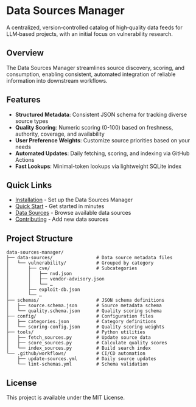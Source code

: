 # Data Sources Manager

A centralized, version‑controlled catalog of high‑quality data feeds for LLM‑based projects, with an initial focus on vulnerability research.

## Overview

The Data Sources Manager streamlines source discovery, scoring, and consumption, enabling consistent, automated integration of reliable information into downstream workflows.

## Features

- **Structured Metadata**: Consistent JSON schema for tracking diverse source types
- **Quality Scoring**: Numeric scoring (0-100) based on freshness, authority, coverage, and availability
- **User Preference Weights**: Customize source priorities based on your needs
- **Automated Updates**: Daily fetching, scoring, and indexing via GitHub Actions
- **Fast Lookups**: Minimal-token lookups via lightweight SQLite index

## Quick Links

- [Installation](getting-started/installation.md) - Set up the Data Sources Manager
- [Quick Start](getting-started/quickstart.md) - Get started in minutes
- [Data Sources](usage/data-sources.md) - Browse available data sources
- [Contributing](development/contributing.md) - Add new data sources

## Project Structure

```
data-sources-manager/
├── data-sources/                # Data source metadata files
│   └── vulnerability/           # Grouped by category
│       ├── cve/                 # Subcategories
│       │   ├── nvd.json
│       │   ├── vendor-advisory.json
│       │   └── …
│       ├── exploit-db.json
│       └── …
├── schemas/                     # JSON schema definitions
│   ├── source.schema.json       # Source metadata schema
│   └── quality.schema.json      # Quality scoring schema
├── config/                      # Configuration files
│   ├── categories.json          # Category definitions
│   └── scoring-config.json      # Quality scoring weights
├── tools/                       # Python utilities
│   ├── fetch_sources.py         # Update source data
│   ├── score_sources.py         # Calculate quality scores
│   └── index_sources.py         # Build search index
└── .github/workflows/           # CI/CD automation
    ├── update-sources.yml       # Daily source updates
    └── lint-schemas.yml         # Schema validation
```

## License

This project is available under the MIT License.
